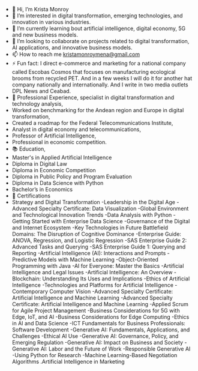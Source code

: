 - 👋 Hi, I’m Krista Monroy
- 👀 I’m interested in digital transformation, emerging technologies, and innovation in various industries.
- 🌱 I’m currently learning bout artificial intelligence, digital economy, 5G and new business models.
- 💞️ I’m looking to collaborate on projects related to digital transformation, AI applications, and innovative business models.
- 📫 How to reach me kristamonroymena@gmail.com
- ⚡ Fun fact: I direct e-commerce and marketing for a national company called Escobas Cosmos that focuses on manufacturing ecological brooms from recycled PET. And in a few weeks I will do it for another hat company nationally and internationally. And I write in two media outlets DPL News and Ceabad.
- 💼 Professional Experience,  specialist in digital transformation and technology analysis,
- Worked on benchmarking for the Andean region and Europe in digital transformation,
- Created a roadmap for the Federal Telecommunications Institute,
- Analyst in digital economy and telecommunications,
- Professor of Artificial Intelligence,
- Professional in economic competition.
- 📚 Education,
- Master's in Applied Artificial Intelligence
- Diploma in Digital Law
- Diploma in Economic Competition
- Diploma in Public Policy and Program Evaluation
- Diploma in Data Science with Python
- Bachelor’s in Economics
- 📜 Certifications
- Strategy and Digital Transformation
-Leadership in the Digital Age
-Advanced Specialty Certificate: Data Visualization
-Global Environment and Technological Innovation Trends
-Data Analysis with Python
-Getting Started with Enterprise Data Science
-Governance of the Digital and Internet Ecosystem
-Key Technologies in Future Battlefield Domains: The Disruption of Cognitive Dominance
-Enterprise Guide: ANOVA, Regression, and Logistic Regression
-SAS Enterprise Guide 2: Advanced Tasks and Querying
-SAS Enterprise Guide 1: Querying and Reporting
-Artificial Intelligence (AI): Interactions and Prompts
-Predictive Models with Machine Learning
-Object-Oriented Programming with Java
-AI for Everyone: Master the Basics
-Artificial Intelligence and Legal Issues
-Artificial Intelligence: An Overview
-Blockchain: Understanding Its Uses and Implications
-Ethics of Artificial Intelligence
-Technologies and Platforms for Artificial Intelligence
-Contemporary Computer Vision
-Advanced Specialty Certificate: Artificial Intelligence and Machine Learning
-Advanced Specialty Certificate: Artificial Intelligence and Machine Learning
-Applied Scrum for Agile Project Management
-Business Considerations for 5G with Edge, IoT, and AI
-Business Considerations for Edge Computing
-Ethics in AI and Data Science
-ICT Fundamentals for Business Professionals: Software Development
-Generative AI: Fundamentals, Applications, and Challenges
-Ethical AI Use
-Generative AI: Governance, Policy, and Emerging Regulation
-Generative AI: Impact on Business and Society
-Generative AI: Labor and the Future of Work
-Responsible Generative AI
-Using Python for Research
-Machine Learning-Based Negotiation Algorithms
.Artificial Intelligence in Marketing
<!---
kmonroyzm/kmonroyzm is a ✨ special ✨ repository because its `README.md` (this file) appears on your GitHub profile.
You can click the Preview link to take a look at your changes.
--->
